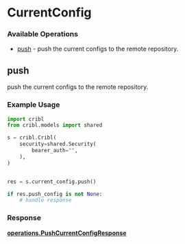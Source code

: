 # CurrentConfig

### Available Operations

* [push](#push) - push the current configs to the remote repository.

## push

push the current configs to the remote repository.

### Example Usage

```python
import cribl
from cribl.models import shared

s = cribl.Cribl(
    security=shared.Security(
        bearer_auth="",
    ),
)


res = s.current_config.push()

if res.push_config is not None:
    # handle response
```


### Response

**[operations.PushCurrentConfigResponse](../../models/operations/pushcurrentconfigresponse.md)**


